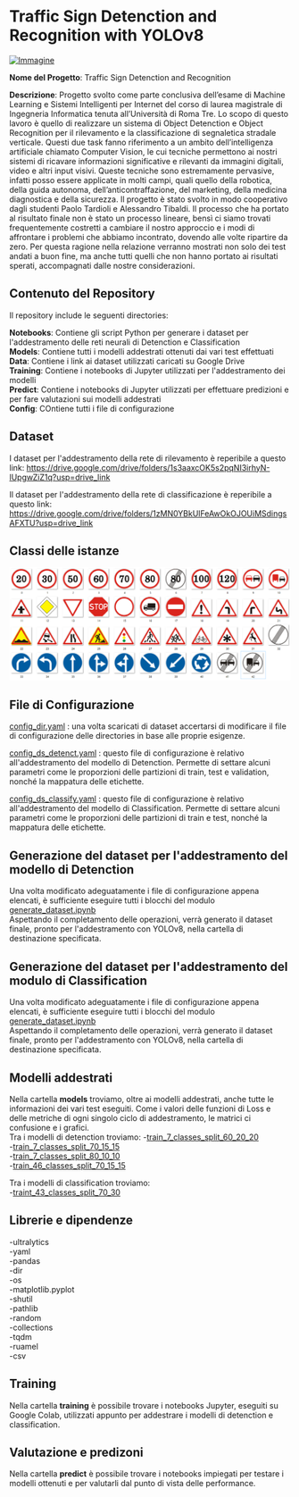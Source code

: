 # Traffic Sign Detenction and Recognition with YOLOv8

[![Immagine](https://i.ytimg.com/vi/iGhkienXjVQ/maxresdefault.jpg)](URL_del_collegamento)

**Nome del Progetto**: Traffic Sign Detenction and Recognition  

**Descrizione**: Progetto svolto come parte conclusiva dell’esame di Machine Learning e Sistemi Intelligenti per Internet del corso di laurea magistrale di Ingegneria Informatica tenuta all’Università di Roma Tre.
Lo scopo di questo lavoro è quello di realizzare un sistema di Object Detenction e Object Recognition per il rilevamento e la classificazione di segnaletica stradale verticale.
Questi due task fanno riferimento a un ambito dell’intelligenza artificiale chiamato Computer Vision, le cui tecniche permettono ai nostri sistemi di ricavare informazioni significative e rilevanti da immagini digitali, video e altri input visivi.
Queste tecniche sono estremamente pervasive, infatti posso essere applicate in molti campi, quali quello della robotica, della guida autonoma, dell’anticontraffazione, del marketing, della medicina diagnostica e della sicurezza.
Il progetto è stato svolto in modo cooperativo dagli studenti Paolo Tardioli e Alessandro Tibaldi. Il processo che ha portato al risultato finale non è stato un processo lineare, bensì ci siamo trovati frequentemente costretti a cambiare il nostro approccio e i modi di affrontare i problemi che abbiamo incontrato, dovendo alle volte ripartire da zero. Per questa ragione nella relazione verranno mostrati non solo dei test andati a buon fine, ma anche tutti quelli che non hanno portato ai risultati sperati, accompagnati dalle nostre considerazioni.

## Contenuto del Repository

Il repository include le seguenti directories:

**Notebooks**: Contiene gli script Python per generare i dataset per l'addestramento delle reti neurali di Detenction e Classification  
**Models**: Contiene tutti i modelli addestrati ottenuti dai vari test effettuati  
**Data**: Contiene i link ai dataset utilizzati caricati su Google Drive  
**Training**: Contiene i notebooks di Jupyter utilizzati per l'addestramento dei modelli  
**Predict**: Contiene i notebooks di Jupyter utilizzati per effettuare predizioni e per fare valutazioni sui modelli addestrati  
**Config**: COntiene tutti i file di configurazione  

## Dataset

I dataset per l'addestramento della rete di rilevamento è reperibile a questo link: https://drive.google.com/drive/folders/1s3aaxcOK5s2pqNI3irhyN-lUpgwZiZ1q?usp=drive_link  

Il dataset per l'addestramento della rete di classificazione è reperibile a questo link: https://drive.google.com/drive/folders/1zMN0YBkUlFeAwOkOJOUiMSdingsAFXTU?usp=drive_link

## Classi delle istanze

![SEGNALI.png](SEGNALI.png)

## File di Configurazione

[config_dir.yaml](config%2Fconfig_dir.yaml) : una volta scaricati di dataset accertarsi di modificare il file di configurazione delle directories in base alle proprie esigenze.  

[config_ds_detenct.yaml](config%2Fconfig_ds_detenct.yaml) : questo file di configurazione è relativo all'addestramento del modello di Detenction. Permette di settare alcuni parametri
come le proporzioni delle partizioni di train, test e validation, nonché la mappatura delle etichette.

[config_ds_classify.yaml](config%2Fconfig_ds_classify.yaml) : questo file di configurazione è relativo all'addestramento del modello di Classification. Permette di settare alcuni parametri
come le proporzioni delle partizioni di train e test, nonché la mappatura delle etichette.

## Generazione del dataset per l'addestramento del modello di Detenction

Una volta modificato adeguatamente i file di configurazione appena elencati, è sufficiente eseguire tutti i blocchi del modulo [generate_dataset.ipynb](notebooks%2Fdetenction%2Fgenerate_dataset.ipynb)  
Aspettando il completamento delle operazioni, verrà generato il dataset finale, pronto per l'addestramento con YOLOv8, nella cartella di destinazione specificata.

## Generazione del dataset per l'addestramento del modulo di Classification 

Una volta modificato adeguatamente i file di configurazione appena elencati, è sufficiente eseguire tutti i blocchi del modulo [generate_dataset.ipynb](notebooks%2Fclassification%2Fgenerate_dataset.ipynb)   
Aspettando il completamento delle operazioni, verrà generato il dataset finale, pronto per l'addestramento con YOLOv8, nella cartella di destinazione specificata.

## Modelli addestrati

Nella cartella **models** troviamo, oltre ai modelli addestrati, anche tutte le informazioni dei vari test eseguiti. Come i valori delle funzioni di Loss e delle metriche di ogni singolo ciclo di addestramento, le matrici ci confusione e i grafici.   
Tra i modelli di detenction troviamo:
    -[train_7_classes_split_60_20_20](models%2Fdetenction%2Ftrain_7_classes_split_60_20_20)  
    -[train_7_classes_split_70_15_15](models%2Fdetenction%2Ftrain_7_classes_split_70_15_15)  
    -[train_7_classes_split_80_10_10](models%2Fdetenction%2Ftrain_7_classes_split_80_10_10)  
    -[train_46_classes_split_70_15_15](models%2Fdetenction%2Ftrain_46_classes_split_70_15_15)  

Tra i modelli di classification troviamo:  
    -[traint_43_classes_split_70_30](models%2Fclassification%2Ftraint_43_classes_split_70_30)   

## Librerie e dipendenze

-ultralytics  
-yaml  
-pandas  
-dir  
-os  
-matplotlib.pyplot  
-shutil  
-pathlib  
-random  
-collections  
-tqdm  
-ruamel  
-csv  

## Training

Nella cartella **training** è possibile trovare i notebooks Jupyter, eseguiti su Google Colab, utilizzati appunto per addestrare i modelli di detenction e classification.  

## Valutazione e predizoni

Nella cartella **predict** è possibile trovare i notebooks impiegati per testare i modelli ottenuti e per valutarli dal punto di vista delle performance.  




